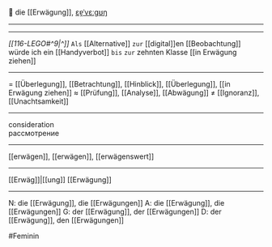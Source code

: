 🤔 die [[Erwägung]], [ɛɐ̯ˈvɛːɡʊŋ](https://youglish.com/pronounce/Erwägung/german)

---
---

*[[116-LEGO#^9|^]]* `Als` [[Alternative]] `zur` [[digital]]en [[Beobachtung]] würde ich ein [[Handyverbot]] `bis` `zur` zehnten Klasse [[in Erwägung ziehen]]

---
= [[Überlegung]], [[Betrachtung]], [[Hinblick]], [[Überlegung]], [[in Erwägung ziehen]]
≈ [[Prüfung]], [[Analyse]], [[Abwägung]]
≠ [[Ignoranz]], [[Unachtsamkeit]]

---
consideration  
рассмотрение

---
[[erwägen]], [[erwägen]], [[erwägenswert]]

---
[[Erwäg]]|[[ung]]
[[Erwägung]]


---
N: die [[Erwägung]], die [[Erwägungen]]
A: die [[Erwägung]], die [[Erwägungen]]
G: der [[Erwägung]], der [[Erwägungen]]
D: der [[Erwägung]], den [[Erwägungen]]


#Feminin 